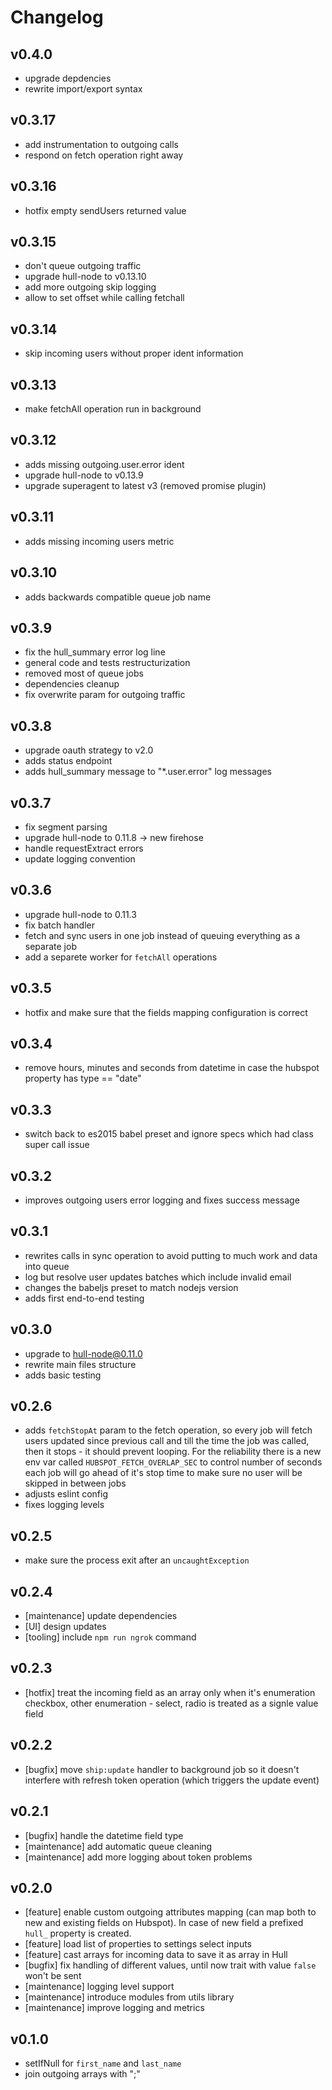 # Changelog

## v0.4.0
- upgrade depdencies
- rewrite import/export syntax

## v0.3.17
- add instrumentation to outgoing calls
- respond on fetch operation right away

## v0.3.16
- hotfix empty sendUsers returned value

## v0.3.15
- don't queue outgoing traffic
- upgrade hull-node to v0.13.10
- add more outgoing skip logging
- allow to set offset while calling fetchall

## v0.3.14
- skip incoming users without proper ident information

## v0.3.13
- make fetchAll operation run in background

## v0.3.12
- adds missing outgoing.user.error ident
- upgrade hull-node to v0.13.9
- upgrade superagent to latest v3 (removed promise plugin)

## v0.3.11
- adds missing incoming users metric

## v0.3.10
- adds backwards compatible queue job name

## v0.3.9
- fix the hull_summary error log line
- general code and tests restructurization
- removed most of queue jobs
- dependencies cleanup
- fix overwrite param for outgoing traffic

## v0.3.8
- upgrade oauth strategy to v2.0
- adds status endpoint
- adds hull_summary message to "*.user.error" log messages

## v0.3.7
- fix segment parsing
- upgrade hull-node to 0.11.8 -> new firehose
- handle requestExtract errors
- update logging convention

## v0.3.6
- upgrade hull-node to 0.11.3
- fix batch handler
- fetch and sync users in one job instead of queuing everything as a separate job
- add a separete worker for `fetchAll` operations

## v0.3.5
- hotfix and make sure that the fields mapping configuration is correct

## v0.3.4
- remove hours, minutes and seconds from datetime in case the hubspot property has type == "date"

## v0.3.3
- switch back to es2015 babel preset and ignore specs which had class super call issue

## v0.3.2
- improves outgoing users error logging and fixes success message

## v0.3.1
- rewrites calls in sync operation to avoid putting to much work and data into queue
- log but resolve user updates batches which include invalid email
- changes the babeljs preset to match nodejs version
- adds first end-to-end testing

## v0.3.0
- upgrade to hull-node@0.11.0
- rewrite main files structure
- adds basic testing

## v0.2.6
- adds `fetchStopAt` param to the fetch operation, so every job will fetch users updated since previous call and till the time the job was called, then it stops - it should prevent looping. For the reliability there is a new env var called `HUBSPOT_FETCH_OVERLAP_SEC` to control number of seconds each job will go ahead of it's stop time to make sure no user will be skipped in between jobs
- adjusts eslint config
- fixes logging levels

## v0.2.5
- make sure the process exit after an `uncaughtException`

## v0.2.4
- [maintenance] update dependencies
- [UI] design updates
- [tooling] include `npm run ngrok` command

## v0.2.3
- [hotfix] treat the incoming field as an array only when it's enumeration checkbox, other enumeration - select, radio is treated as a signle value field

## v0.2.2
- [bugfix] move `ship:update` handler to background job so it doesn't interfere
with refresh token operation (which triggers the update event) 

## v0.2.1
- [bugfix] handle the datetime field type
- [maintenance] add automatic queue cleaning
- [maintenance] add more logging about token problems

## v0.2.0
- [feature] enable custom outgoing attributes mapping (can map both to new and existing fields on Hubspot). In case of new field a prefixed `hull_` property is created.
- [feature] load list of properties to settings select inputs
- [feature] cast arrays for incoming data to save it as array in Hull
- [bugfix] fix handling of different values, until now trait with value `false` won't be sent
- [maintenance] logging level support
- [maintenance] introduce modules from utils library
- [maintenance] improve logging and metrics

## v0.1.0
- setIfNull for `first_name` and `last_name`
- join outgoing arrays with ";"
